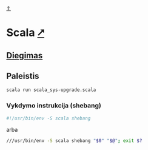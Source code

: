 [&uArr;](./readme.md)

# Scala [&#x2B67;](https://scala-lang.org/)

## [Diegimas](../install/scala_readme.md)

## Paleistis

```bash
scala run scala_sys-upgrade.scala
```

### Vykdymo instrukcija (shebang)

```bash
#!/usr/bin/env -S scala shebang
```

arba

```bash
///usr/bin/env -S scala shebang "$0" "$@"; exit $?
```
